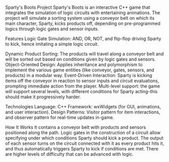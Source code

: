 Sparty's Boots Project
Sparty's Boots is an interactive C++ game that integrates the simulation of logic circuits with entertaining animations. The project will simulate a sorting system using a conveyor belt on which its main character, Sparty, kicks products off, depending on pre-programmed logics through logic gates and sensor inputs.

Features
Logic Gate Simulation: AND, OR, NOT, and flip-flop driving Sparty to kick, hence imitating a simple logic circuit.

Dynamic Product Sorting: The products will travel along a conveyor belt and will be sorted out based on conditions given by logic gates and sensors.
Object-Oriented Design: Applies inheritance and polymorphism to implement the various game entities (like conveyor, gates, sensors, and products) in a modular way.
Event-Driven Interaction: Sparty is kicking items off the conveyor in reaction to sensor inputs and circuit evaluations, prompting immediate action from the player.
Multi-level support: the game will support several levels, with different conditions for Sparty acting-this should make it progressively harder.

Technologies
Language: C++
Framework: wxWidgets (for GUI, animations, and user interaction).
Design Patterns: Visitor pattern for item interactions, and observer pattern for real-time updates in-game.

How It Works
It contains a conveyor belt with products and sensors positioned along the path. Logic gates in the construction of a circuit allow specifying under which conditions Sparty should kick a product. The output of each sensor turns on the circuit connected with it as every product hits it, and thus automatically triggers Sparty to kick if conditions are met. There are higher levels of difficulty that can be advanced with logic.
